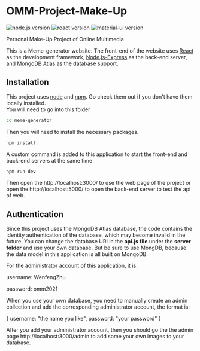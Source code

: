 # OMM-Project-Make-Up
[![node.js version](https://img.shields.io/badge/node.js-v6.14.8-green)](https://nodejs.org/en/)
[![react version](https://img.shields.io/badge/react-v17.0.2-blue)](https://reactjs.org/)
[![material-ui version](https://img.shields.io/badge/material--ui-v4.11-blue)](https://www.npmjs.com/package/@material-ui/core)

Personal Make-Up Project of Online Multimedia

This is a Meme-generator website. The front-end of the website uses [React](https://reactjs.org/) as the development framework, [Node.js-Express](https://expressjs.com/) as the back-end server, and [MongoDB Atlas](https://www.mongodb.com/cloud/atlas/lp/try2-de?utm_source=google&utm_campaign=gs_emea_germany_search_core_brand_atlas_desktop&utm_term=mongodb%20atlas&utm_medium=cpc_paid_search&utm_ad=e&utm_ad_campaign_id=12212624524&gclid=Cj0KCQiA-OeBBhDiARIsADyBcE5Cuu9rodsrPe2UB2ddOsDB_JG_OdV-ZE8LMog316zN1W_VFpSY8MwaAlK2EALw_wcB) as the database support.

## Installation
This project uses [node](https://nodejs.org/en/) and [npm](https://www.npmjs.com/). Go check them out if you don't have them locally installed.  
You will need to go into this folder  
 ```sh
cd meme-generator 
```
 Then you will need to install the necessary packages.  
 ```sh
npm install
```
A custom command is added to this application to start the front-end and back-end servers at the same time  
```sh
npm run dev
```
Then open the http://localhost:3000/ to use the web page of the project or open the http://localhost:5000/ to open the back-end server to test the api of web.

## Authentication
Since this project uses the MongoDB Atlas database, the code contains the identity authentication of the database, which may become invalid in the future. You can change the database URI in the **api.js file** under the **server folder** and use your own database. But be sure to use MongDB, because the data model in this application is all built on MongoDB.

For the administrator account of this application, it is:

username: WenfengZhu

password: omm2021

When you use your own database, you need to manually create an admin collection and add the corresponding administrator account, the format is:

{ username: "the name you like", password: "your password" }

After you add your administrator account, then you should go the the admin page http://localhost:3000/admin to add some your own images to your database.
